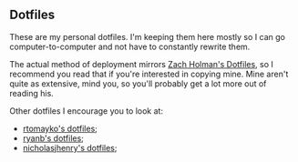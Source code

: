 ## Dotfiles

These are my personal dotfiles. I'm keeping them here mostly so I can go
computer-to-computer and not have to constantly rewrite them.

The actual method of deployment mirrors [Zach Holman's
Dotfiles](http://www.github.com/holman/dotfiles), so I recommend you
read that if you're interested in copying mine. Mine aren't quite as
extensive, mind you, so you'll probably get a lot more out of reading
his.

Other dotfiles I encourage you to look at:

- [rtomayko's dotfiles](http://www.github.com/rtomayko/dotfiles);
- [ryanb's dotfiles](http://www.github.com/ryanb/dotfiles);
- [nicholasjhenry's dotfiles](http://www.github.com/nicholasjhenry/dotfiles);

